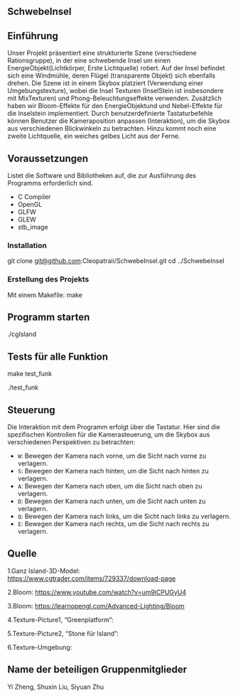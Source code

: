 ##  SchwebeInsel

## Einführung
Unser Projekt präsentiert eine strukturierte Szene (verschiedene Rationsgruppe), in der eine schwebende Insel um einen EnergieObjekt(Lichtkörper, Erste Lichtquelle) rotiert. Auf der Insel befindet sich eine Windmühle, deren Flügel (transparente Objekt) sich ebenfalls drehen. Die Szene ist in einem Skybox platziert (Verwendung einer Umgebungstexture), wobei die Insel Texturen (InselStein ist insbesondere mit MixTexturen) und Phong-Beleuchtungseffekte verwenden. Zusätzlich haben wir Bloom-Effekte für den EnergieObjektund und Nebel-Effekte für die Inselstein implementiert. Durch benutzerdefinierte Tastaturbefehle können Benutzer die Kameraposition anpassen (Interaktion), um die Skybox aus verschiedenen Blickwinkeln zu betrachten. Hinzu kommt noch eine zweite Lichtquelle, ein weiches gelbes Licht aus der Ferne. 

## Voraussetzungen
Listet die Software und Bibliotheken auf, die zur Ausführung des Programms erforderlich sind.
- C Compiler
- OpenGL
- GLFW
- GLEW
- stb_image

### Installation

git clone git@github.com:Cleopatraii/SchwebeInsel.git
cd ../SchwebeInsel

### Erstellung des Projekts

Mit einem Makefile: 
make

## Programm starten
./cgIsland

## Tests für alle Funktion
make test_funk

./test_funk

## Steuerung
Die Interaktion mit dem Programm erfolgt über die Tastatur. Hier sind die spezifischen Kontrollen für die Kamerasteuerung, um die Skybox aus verschiedenen Perspektiven zu betrachten:

- `W`: Bewegen der Kamera nach vorne, um die Sicht nach vorne zu verlagern.
- `S`: Bewegen der Kamera nach hinten, um die Sicht nach hinten zu verlagern.
- `A`: Bewegen der Kamera nach oben, um die Sicht nach oben zu verlagern.
- `D`: Bewegen der Kamera nach unten, um die Sicht nach unten zu verlagern.
- `Q`: Bewegen der Kamera nach links, um die Sicht nach links zu verlagern.
- `E`: Bewegen der Kamera nach rechts, um die Sicht nach rechts zu verlagern.

## Quelle
1.Ganz Island-3D-Model:
https://www.cgtrader.com/items/729337/download-page
  
2.Bloom: https://www.youtube.com/watch?v=um9iCPUGyU4

3.Bloom: https://learnopengl.com/Advanced-Lighting/Bloom

4.Texture-Picture1, “Greenplatform”:

5.Texture-Picture2, “Stone für Island”:

6.Texture-Umgebung: 

##  Name der beteiligen Gruppenmitglieder
Yi Zheng, Shuxin Liu, Siyuan Zhu



